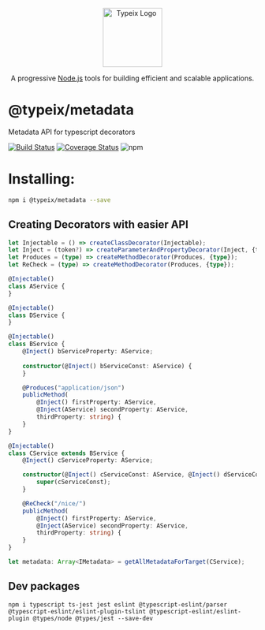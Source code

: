 <p align="center">
  <a href="https://typeix.com" target="blank">
    <img src="https://avatars.githubusercontent.com/u/38910665?s=200&v=4" width="120" alt="Typeix Logo" />
  </a>
</p>
<p align="center">
A progressive <a href="https://nodejs.org" target="_blank">Node.js</a>
tools for building efficient and scalable applications.
</p>


# @typeix/metadata
Metadata API for typescript decorators

[![Build Status][travis-url]][travis-img]
[![Coverage Status][coverage-img]][coverage-url]
![npm][npm-version-img]

# Installing:
```bash
npm i @typeix/metadata --save
```

## Creating Decorators with easier API
```typescript
let Injectable = () => createClassDecorator(Injectable);
let Inject = (token?) => createParameterAndPropertyDecorator(Inject, {token});
let Produces = (type) => createMethodDecorator(Produces, {type});
let ReCheck = (type) => createMethodDecorator(Produces, {type});

@Injectable()
class AService {
}

@Injectable()
class DService {
}

@Injectable()
class BService {
    @Inject() bServiceProperty: AService;
    
    constructor(@Inject() bServiceConst: AService) {
    }

    @Produces("application/json")
    publicMethod(
        @Inject() firstProperty: AService,
        @Inject(AService) secondProperty: AService,
        thirdProperty: string) {
    }
}

@Injectable()
class CService extends BService {
    @Inject() cServiceProperty: AService;

    constructor(@Inject() cServiceConst: AService, @Inject() dServiceConst: DService) {
        super(cServiceConst);
    }

    @ReCheck("/nice/")
    publicMethod(
        @Inject() firstProperty: AService,
        @Inject(AService) secondProperty: AService,
        thirdProperty: string) {
    }
}

let metadata: Array<IMetadata> = getAllMetadataForTarget(CService);
```

## Dev packages
```
npm i typescript ts-jest jest eslint @typescript-eslint/parser @typescript-eslint/eslint-plugin-tslint @typescript-eslint/eslint-plugin @types/node @types/jest --save-dev
```


[travis-url]: https://travis-ci.com/typeix/typeix.svg?branch=master
[travis-img]: https://travis-ci.com/typeix/typeix
[npm-version-img]: https://img.shields.io/npm/v/@typeix/metadata
[coverage-img]: https://coveralls.io/repos/github/typeix/typeix/badge.svg?branch=master
[coverage-url]: https://coveralls.io/github/typeix/typeix?branch=master
